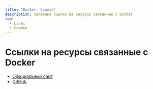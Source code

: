```yaml
---
title: "Docker: Ссылки"
description: Полезные ссылки на ресурсы связанные с Docker.
tag:
  - Links
  - Ссылки
---
```


# Ссылки на ресурсы связанные с Docker

* [Официальный сайт](https://www.docker.com)
* [GitHub](https://github.com/moby/moby)
